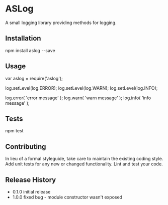 ASLog
=========

A small logging library providing methods for logging.

## Installation

  npm install aslog --save

## Usage

  var aslog = require('aslog');
  
  log.setLevel(log.ERROR);
  log.setLevel(log.WARN);
  log.setLevel(log.INFO);

  log.error( 'error message' );
  log.warn( 'warn message' );
  log.info( 'info message' );

## Tests

  npm test

## Contributing

In lieu of a formal styleguide, take care to maintain the existing coding style.
Add unit tests for any new or changed functionality. Lint and test your code.

## Release History

* 0.1.0 initial release
* 1.0.0 fixed bug - module constructor wasn't exposed

